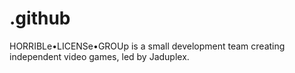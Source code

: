 # .github
HORRIBLe•LICENSe•GROUp is a small development team creating independent video games, led by Jaduplex.
